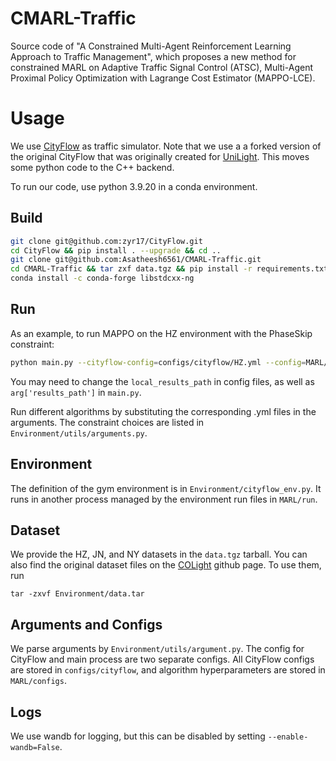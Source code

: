 # CMARL-Traffic

Source code of "A Constrained Multi-Agent Reinforcement Learning Approach to Traffic Management", which proposes a new method for constrained MARL on Adaptive Traffic Signal Control (ATSC), Multi-Agent Proximal Policy Optimization with Lagrange Cost Estimator (MAPPO-LCE).

# Usage

We use [CityFlow](https://github.com/zyr17/CityFlow) as traffic simulator. Note that we use a a forked version of the original CityFlow that was originally created for [UniLight](https://github.com/zyr17/UniLight). This moves some python code to the C++ backend. 

To run our code, use python 3.9.20 in a conda environment.

## Build
```bash
git clone git@github.com:zyr17/CityFlow.git
cd CityFlow && pip install . --upgrade && cd ..
git clone git@github.com:Asatheesh6561/CMARL-Traffic.git
cd CMARL-Traffic && tar zxf data.tgz && pip install -r requirements.txt
conda install -c conda-forge libstdcxx-ng
```

## Run

As an example, to run MAPPO on the HZ environment with the PhaseSkip constraint:
```bash
python main.py --cityflow-config=configs/cityflow/HZ.yml --config=MARL/configs/algs/mappo.yaml --constraint=PhaseSkip
```

You may need to change the `local_results_path` in config files, as well as `arg['results_path']` in `main.py`.

Run different algorithms by substituting the corresponding .yml files in the arguments. The constraint choices are listed in `Environment/utils/arguments.py`.

## Environment

The definition of the gym environment is in `Environment/cityflow_env.py`. It runs in another 
process managed by the environment run files in `MARL/run`.

## Dataset

We provide the HZ, JN, and NY datasets in the `data.tgz` tarball. You can also find the original dataset files on the [COLight](https://github.com/wingsweihua/colight) github page. To use them, run
```
tar -zxvf Environment/data.tar
```

## Arguments and Configs

We parse arguments by `Environment/utils/argument.py`. The config for CityFlow and main
process are two separate configs. All CityFlow configs are stored in 
`configs/cityflow`, and algorithm hyperparameters are stored in `MARL/configs`.

## Logs

We use wandb for logging, but this can be disabled by setting `--enable-wandb=False`.
